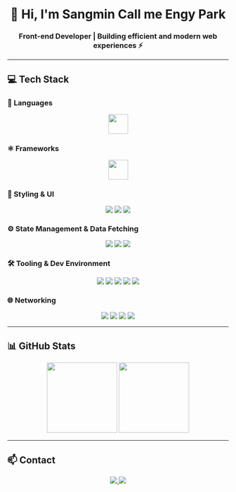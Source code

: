 <div align="center">

# 👋 Hi, I'm **Sangmin** Call me Engy Park
### Front-end Developer | Building efficient and modern web experiences ⚡

</div>

---

## 💻 Tech Stack

### 🧠 Languages  
<p align="center">
  <img src="https://skillicons.dev/icons?i=js,ts,python" height="45"/>
</p>

### ⚛️ Frameworks  
<p align="center">
  <img src="https://skillicons.dev/icons?i=react,next,vue" height="45"/>
</p>

### 🎨 Styling & UI  
<p align="center">
  <img src="https://img.shields.io/badge/styled--components-DB7093?style=for-the-badge&logo=styled-components&logoColor=white"/>
  <img src="https://img.shields.io/badge/TailwindCSS-06B6D4?style=for-the-badge&logo=tailwindcss&logoColor=white"/>
  <img src="https://img.shields.io/badge/SCSS-CC6699?style=for-the-badge&logo=sass&logoColor=white"/>
</p>

### ⚙️ State Management & Data Fetching  
<p align="center">
  <img src="https://img.shields.io/badge/Zustand-764ABC?style=for-the-badge&logo=zustand&logoColor=white"/>
  <img src="https://img.shields.io/badge/Jotai-6E6E6E?style=for-the-badge&logo=jotai&logoColor=white"/>
  <img src="https://img.shields.io/badge/Tanstack%20Query-FF4154?style=for-the-badge&logo=react-query&logoColor=white"/>
</p>

### 🛠️ Tooling & Dev Environment  
<p align="center">
  <img src="https://img.shields.io/badge/Vite-646CFF?style=for-the-badge&logo=vite&logoColor=white"/>
  <img src="https://img.shields.io/badge/Webpack-8DD6F9?style=for-the-badge&logo=webpack&logoColor=black"/>
  <img src="https://img.shields.io/badge/ESLint-4B32C3?style=for-the-badge&logo=eslint&logoColor=white"/>
  <img src="https://img.shields.io/badge/Prettier-F7B93E?style=for-the-badge&logo=prettier&logoColor=black"/>
  <img src="https://img.shields.io/badge/Figma-F24E1E?style=for-the-badge&logo=figma&logoColor=white"/>
</p>

### 🌐 Networking  
<p align="center">
  <img src="https://img.shields.io/badge/Axios-5A29E4?style=for-the-badge&logo=axios&logoColor=white"/>
  <img src="https://img.shields.io/badge/Fetch-4285F4?style=for-the-badge&logo=googlechrome&logoColor=white"/>
  <img src="https://img.shields.io/badge/Ky-000000?style=for-the-badge&logo=javascript&logoColor=white"/>
  <img src="https://img.shields.io/badge/jQuery-0769AD?style=for-the-badge&logo=jquery&logoColor=white"/>
</p>

---

## 📊 GitHub Stats  
<p align="center">
  <img height="160em" src="https://github-readme-stats.vercel.app/api?username=qtaghdi&show_icons=true&theme=tokyonight&hide_border=true"/>
  <img height="160em" src="https://github-readme-stats.vercel.app/api/top-langs/?username=qtaghdi&layout=compact&theme=tokyonight&hide_border=true"/>
</p>

---

## 📫 Contact  
<p align="center">
  <a href="mailto:qtaghdi@gmail.com">
    <img src="https://img.shields.io/badge/Gmail-D14836?style=for-the-badge&logo=gmail&logoColor=white"/>
  </a>
  <a href="https://instagram.com">
    <img src="https://img.shields.io/badge/Instagram-FF0069?style=for-the-badge&logo=instagram&logoColor=white"/>
  </a>
</p>
